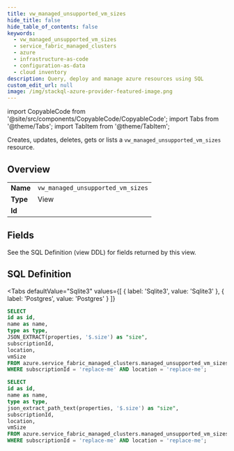 ```yaml
--- 
title: vw_managed_unsupported_vm_sizes
hide_title: false
hide_table_of_contents: false
keywords:
  - vw_managed_unsupported_vm_sizes
  - service_fabric_managed_clusters
  - azure
  - infrastructure-as-code
  - configuration-as-data
  - cloud inventory
description: Query, deploy and manage azure resources using SQL
custom_edit_url: null
image: /img/stackql-azure-provider-featured-image.png
---
```


import CopyableCode from '@site/src/components/CopyableCode/CopyableCode';
import Tabs from '@theme/Tabs';
import TabItem from '@theme/TabItem';

Creates, updates, deletes, gets or lists a <code>vw_managed_unsupported_vm_sizes</code> resource.

## Overview
<table><tbody>
<tr><td><b>Name</b></td><td><code>vw_managed_unsupported_vm_sizes</code></td></tr>
<tr><td><b>Type</b></td><td>View</td></tr>
<tr><td><b>Id</b></td><td><CopyableCode code="azure.service_fabric_managed_clusters.vw_managed_unsupported_vm_sizes" /></td></tr>
</tbody></table>

## Fields

See the SQL Definition (view DDL) for fields returned by this view.

## SQL Definition

<Tabs
defaultValue="Sqlite3"
values={[
{ label: 'Sqlite3', value: 'Sqlite3' },
{ label: 'Postgres', value: 'Postgres' }
]}
>
<TabItem value="Sqlite3">

```sql
SELECT
id as id,
name as name,
type as type,
JSON_EXTRACT(properties, '$.size') as "size",
subscriptionId,
location,
vmSize
FROM azure.service_fabric_managed_clusters.managed_unsupported_vm_sizes
WHERE subscriptionId = 'replace-me' AND location = 'replace-me';
```

</TabItem>
<TabItem value="Postgres">

```sql
SELECT
id as id,
name as name,
type as type,
json_extract_path_text(properties, '$.size') as "size",
subscriptionId,
location,
vmSize
FROM azure.service_fabric_managed_clusters.managed_unsupported_vm_sizes
WHERE subscriptionId = 'replace-me' AND location = 'replace-me';
```

</TabItem>
</Tabs>
